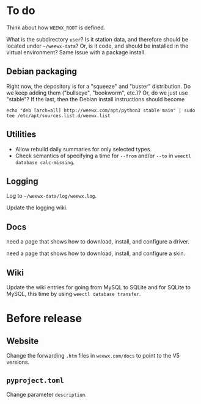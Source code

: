 # To do

Think about how `WEEWX_ROOT` is defined.

What is the subdirectory `user`? Is it station data, and therefore should be
located under `~/weewx-data`? Or, is it code, and should be installed in the 
virtual environment? Same issue with a package install.


## Debian packaging

Right now, the depository is for a "squeeze" and "buster" distribution. Do we keep adding them
("bullseye", "bookworm", etc.)? Or, do we just use "stable"? If the last, then the Debian
install instructions should become 

    echo "deb [arch=all] http://weewx.com/apt/python3 stable main" | sudo tee /etc/apt/sources.list.d/weewx.list


## Utilities

- Allow rebuild daily summaries for only selected types.
- Check semantics of specifying a time for `--from` and/or `--to` 
  in `weectl database calc-missing`.


## Logging

Log to `~/weewx-data/log/weewx.log`.

Update the logging wiki.

## Docs

need a page that shows how to download, install, and configure a driver.

need a page that shows how to download, install, and configure a skin.


## Wiki

Update the wiki entries for going from MySQL to SQLite and for SQLite to MySQL, this time
by using `weectl database transfer`.

# Before release

## Website

Change the forwarding `.htm` files in `weewx.com/docs` to point to the V5 versions.

## `pyproject.toml`
Change parameter `description`.

